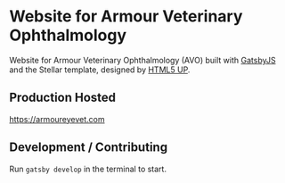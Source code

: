 # Website for Armour Veterinary Ophthalmology
Website for Armour Veterinary Ophthalmology (AVO) built with [GatsbyJS](https://www.gatsbyjs.org/) and the Stellar template, designed by [HTML5 UP](https://html5up.net/stellar).

## Production Hosted

https://armoureyevet.com

## Development / Contributing

Run `gatsby develop` in the terminal to start.
